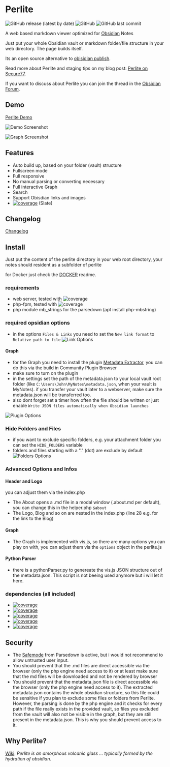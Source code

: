 # Perlite
  
![GitHub release (latest by date)](https://img.shields.io/github/v/release/secure-77/perlite) ![GitHub](https://img.shields.io/github/license/secure-77/perlite) ![GitHub last commit](https://img.shields.io/github/last-commit/secure-77/Perlite)


	
A web based markdown viewer optimized for [Obsidian](https://obsidian.md/) Notes

Just put your whole Obsidian vault or markdown folder/file structure in your web directory. The page builds itself. 

Its an open source alternative to  [obisidian publish](https://obsidian.md/publish).

Read more about Perlite and staging tips on my blog post: [Perlite on Secure77](https://secure77.de/perlite).

If you want to discuss about Perlite you can join the thread in the [Obsidian Forum](https://forum.obsidian.md/t/perlite-publish-your-notes-to-your-own-web-server/21712).

## Demo

[Perlite Demo](https://perlite.secure77.de/?link=%2FWriteUps%2FHackTheBox%2FDeveloper%2FWriteUp)


![Demo Screenshot](https://raw.githubusercontent.com/secure-77/Perlite/main/Demo/screenshot.png "Demo Screenshot")

![Graph Screenshot](https://raw.githubusercontent.com/secure-77/Perlite/main/Demo/graph.png "Graph Screenshot")

## Features

- Auto build up, based on your folder (vault) structure
- Fullscreen mode
- Full responsive
- No manual parsing or converting necessary
- Full interactive Graph
- Search
- Support Obisdian links and images
- [![coverage](https://img.shields.io/badge/Bootswath-Themes-blue)](https://bootswatch.com) (Slate)

## Changelog
[Changelog](https://github.com/secure-77/Perlite/blob/main/Changelog.md)


## Install
Just put the content of the perlite directory in your web root directory, your notes should resident as a subfolder of perlite

for Docker just check the [DOCKER](https://github.com/secure-77/Perlite/blob/main/Docker.md) readme.

### requirements
- web server, tested with ![coverage](https://img.shields.io/badge/NGINX-1.21.6-blue)
- php-fpm, tested with ![coverage](https://img.shields.io/badge/PHP-7.4-green)
- php module mb_strings for the parsedown (apt install php-mbstring)


### required opsidian options
- in the options `Files & Links` you need to set the `New link format` to `Relative path to file`
![Link Options](https://raw.githubusercontent.com/secure-77/Perlite/main/Demo/link.png "Link Options")

#### Graph
- for the Graph you need to install the plugin [Metadata Extractor](https://github.com/kometenstaub/metadata-extractor), you can do this via the build in Community Plugin Browser
- make sure to turn on the plugin
- in the settings set the path of the metadata.json to your local vault root folder (like `C:\Users\John\MyNotes\metadata.json`, when your vault is MyNotes). if you transfer your vault later to a webserver, make sure the metadata.json will be transferred too.
- also dont forget set a timer how often the file should be written or just enable `Write JSON files automatically when Obsidian launches`

![Plugin Options](https://raw.githubusercontent.com/secure-77/Perlite/main/Demo/plugin_options.png "Plugin Options")

### Hide Folders and Files

- if you want to exclude specific folders, e.g. your attachment folder you can set the `HIDE_FOLDERS` variable
- folders and files starting with a "." (dot) are exclude by default
![Folders Options](https://raw.githubusercontent.com/secure-77/Perlite/main/Demo/folders.png "Folders Options")

### Advanced Options and Infos

#### Header and Logo
you can adjust them via the index.php

- The About opens a .md file in a modal window (.about.md per default), you can change this in the helper.php `$about`
- The Logo, Blog and so on are nested in the index.php (line 28 e.g. for the link to the Blog)

#### Graph
- The Graph is implemented with vis.js, so there are many options you can play on with, you can adjust them via the `options` object in the perlite.js

#### Python Parser
- there is a pythonParser.py to genereate the vis.js JSON structure out of the metadata.json. This script is not beeing used anymore but i will let it here.


### dependencies (all included)

- [![coverage](https://img.shields.io/badge/Parsedown-1.7.4-lightgrey)](https://github.com/erusev/parsedown)
- [![coverage](https://img.shields.io/badge/jQuery-3.6.0-lightblue)](https://jquery.com/)
- [![coverage](https://img.shields.io/badge/Bootstrap-5-blue)](https://getbootstrap.com/)
- [![coverage](https://img.shields.io/badge/Highlight.js-11.4.0-green)](https://highlightjs.org/)
- [![coverage](https://img.shields.io/badge/vis.js-9.1.0-yellow)](https://https://visjs.org//)



## Security
- The [Safemode](https://github.com/erusev/parsedown#security) from Parsedown is active, but i would not recommend to allow untrusted user input.
- You should prevent that the .md files are direct accessible via the browser (only the php engine need access to it) or at least make sure that the md files will be downloaded and not be rendered by browser
- You should prevent that the metadata.json file is direct accessible via the browser (only the php engine need access to it). The extracted metadata.json contains the whole obsidian structure, so this file could be sensitive if you plan to exclude some files or folders from Perlite. However, the parsing is done by the php engine and it checks for every path if the file really exists in the provided vault, so files you excluded from the vault will also not be visible in the graph, but they are still present in the metadata.json. This is why you should prevent access to it.


## Why Perlite?
[Wiki](https://en.wikipedia.org/wiki/Perlite):
*Perlite is an amorphous volcanic glass ... typically formed by the hydration of obsidian.*
